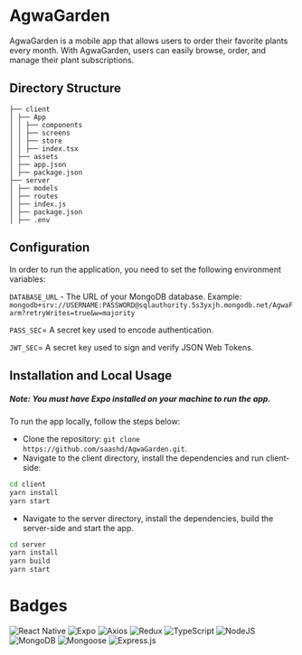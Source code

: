 # AgwaGarden

AgwaGarden is a mobile app that allows users to order their favorite plants every month. With AgwaGarden, users can easily browse, order, and manage their plant subscriptions.

## Directory Structure

```
├── client
│ ├── App
│ │ ├── components
│ │ ├── screens
│ │ ├── store
│ │ ├── index.tsx
│ ├── assets
│ ├── app.json
│ ├── package.json
├── server
│ ├── models
│ ├── routes
│ ├── index.js
│ ├── package.json
│ ├── .env
```
## Configuration

In order to run the application, you need to set the following environment variables:

`DATABASE_URL` - The URL of your MongoDB database. Example:
`mongodb+srv://USERNAME:PASSWORD@sqlauthority.5s3yxjh.mongodb.net/AgwaFarm?retryWrites=true&w=majority`

`PASS_SEC`= A secret key used to encode authentication. 

`JWT_SEC`=  A secret key used to sign and verify JSON Web Tokens.

## Installation and Local Usage

##### Note: You must have Expo installed on your machine to run the app.

To run the app locally, follow the steps below:

- Clone the repository: `git clone https://github.com/saashd/AgwaGarden.git`.
- Navigate to the client directory, install the dependencies and run client-side:

```sh
cd client
yarn install
yarn start
```

- Navigate to the server directory, install the dependencies, build the server-side and start the app.

```sh
cd server
yarn install
yarn build
yarn start
```

# Badges

![React Native](https://img.shields.io/badge/React_Native-%2320232a.svg?style=for-the-badge&logo=react&logoColor=%2361DAFB)
![Expo](https://img.shields.io/badge/Expo-%23000020.svg?style=for-the-badge&logo=Expo&logoColor=%23FFFFFF)
![Axios](https://img.shields.io/badge/Axios-%23323330.svg?style=for-the-badge&logo=axios&logoColor=%23FFFFFF)
![Redux](https://img.shields.io/badge/redux-%23593d88.svg?style=for-the-badge&logo=redux&logoColor=white)
![TypeScript](https://img.shields.io/badge/typescript-%23323330.svg?style=for-the-badge&logo=typescript&logoColor=%23F7DF1E)
![NodeJS](https://img.shields.io/badge/node.js-6DA55F?style=for-the-badge&logo=node.js&logoColor=white)
![MongoDB](https://img.shields.io/badge/MongoDB-%234ea94b.svg?style=for-the-badge&logo=mongodb&logoColor=white)
![Mongoose](https://img.shields.io/badge/mongoose-red?style=for-the-badge&logoColor=white)
![Express.js](https://img.shields.io/badge/express.js-%23404d59.svg?style=for-the-badge&logo=express&logoColor=%2361DAFB)
